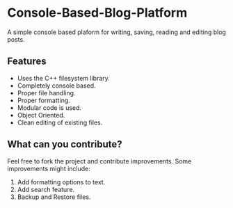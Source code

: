 # Console-Based-Blog-Platform
A simple console based plaform for writing, saving, reading and editing blog posts. 
## Features
* Uses the C++ filesystem library.
* Completely console based.
* Proper file handling.
* Proper formatting.
* Modular code is used.
* Object Oriented.
* Clean editing of existing files.
## What can you contribute?
Feel free to fork the project and contribute improvements. Some improvements might include:
1. Add formatting options to text.
2. Add search feature.
3. Backup and Restore files.

